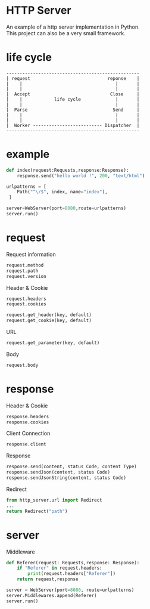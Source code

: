 # HTTP Server
An example of a http server implementation in Python.<br>
This project can also be a very small framework.

# life cycle
```
--------------------------------------------------
| request                             reponse    |
|    |                                   |       |
|    |                                   |       |
|  Accept                              Close     |
|    |            life cycle             |       |
|    |                                   |       |
|  Parse                                Send     |
|    |                                   |       |
|    |                                   |       |
|  Worker -------------------------- Dispatcher  |
--------------------------------------------------
```
# example
```python
def index(request:Requests,response:Response):
    response.send("hello world !", 200, "text/html")

urlpatterns = [
    Path("^\/$", index, name="index"),
 ]

server=WebServer(port=8080,route=urlpatterns)
server.run()
```
# request
Request information
```python
request.method
request.path
request.version
```
Header & Cookie
```python
request.headers
request.cookies 

request.get_header(key, default)
request.get_cookie(key, default)
```
URL
```python
request.get_parameter(key, default)
```
Body
```python
request.body
```
# response
Header & Cookie
```python
response.headers
response.cookies
```
Client Connection
```python
response.client
```
Response
```python
response.send(content, status Code, content Type)
response.sendJson(content, status Code)
response.sendJsonString(content, status Code)
```
Redirect
```python
from http_server.url import Redirect 
...
return Redirect("path")
```
# server
Middleware
```python
def Referer(request: Requests,response: Response):
    if "Referer" in request.headers:
        print(request.headers["Referer"])
    return request,response

server = WebServer(port=8080, route=urlpatterns)
server.Middlewares.append(Referer)
server.run()
```